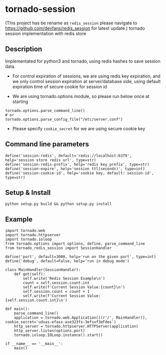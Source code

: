# tornado-session
(This project has be rename as `redis_session` please navigate to https://github.com/devfans/redis_session for latest update.)
tornado session implementation with redis store


## Description
Implementated for python3 and tornado, using redis hashes to save session data.

+ For control expiration of sessions, we are using redis key expiration, and we only control session expiration at server/database side, using default expiration time of secure cookie for session id

+ We are using tornado.options module, so please run below once at starting
```
tornado.options.parse_command_line()
# or
tornado.options.parse_config_file("/etc/server.conf")
```
+ Please specify `cookie_secret` for we are using secure cookie key


## Command line parameters

```
define('session-redis', default='redis://localhost:6379', help='session store redis url', type=str)
define('session-redis-prefix', help='redis key prefix', type=str)
define('session-expire', help='session ttl(seconds)', type=int)
define('session-cookie-id', help='cookie key, default: session-id', type=str)
```

## Setup & Install

```
python setup.py build && python setup.py install
```

## Example

```
import tornado.web
import tornado.httpserver
import tornado.ioloop
from tornado.options import options, define, parse_command_line
from tornado_redis_session import SessionHandler

define('port', default=3000, help='run on the given port', type=int)
define('debug', default=False, help='run in debug mode')

class MainHandler(SessionHandler):
    def get(self):
        self.write('Redis Session Example\n')
        count = self.session.count.int
        self.write(f'Current Session Value:{count}\n')
        self.session.count = count + 1
        self.write(f'Current Session Value:{self.session.count.int}\n')

def main():
    parse_command_line()
    application = tornado.web.Application([(r'/', MainHandler)], cookie_secret='udxas-efasx-ase323fs-3efsxf3eFdes')
    http_server = tornado.httpserver.HTTPServer(application)
    http_server.listen(options.port)
    tornado.ioloop.IOLoop.instance().start()

if __name__ == '__main__':
    main()
```
